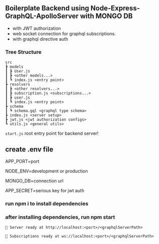 ## Boilerplate Backend using Node-Express-GraphQL-ApolloServer with MONGO DB  

-   with JWT authorization
-   web socket connection for graphql subscriptions.
-   with graphql directive auth

### Tree Structure

    src
    ┣ models
    ┃ ┣ User.js
    ┃ ┣ <other models...>
    ┃ ┗ index.js <entry point>
    ┣ resolvers
    ┃ ┣ <other resolvers...>
    ┃ ┣ subscription.js <subscriptions...>
    ┃ ┣ user.js
    ┃ ┗ index.js <entry point>
    ┣ schema
    ┃ ┗ schema.gql <graphql type schema>
    ┣ index.js <server setup>
    ┣ jwt.js <jwt authorization configs>
    ┗ utils.js <general utils>

`start.js` root entry point for backend server!

## create .env file

APP_PORT=port

NODE_ENV=development or production

MONGO_DB=connection url

APP_SECRET=serious key for jwt auth

### run npm i to install dependencies

### after installing dependencies, run npm start

`🚀 Server ready at http://localhost:<port>/<graphqlServerPath>`

`🚀 Subscriptions ready at ws://localhost:<port>/<graphqlServerPath>`
